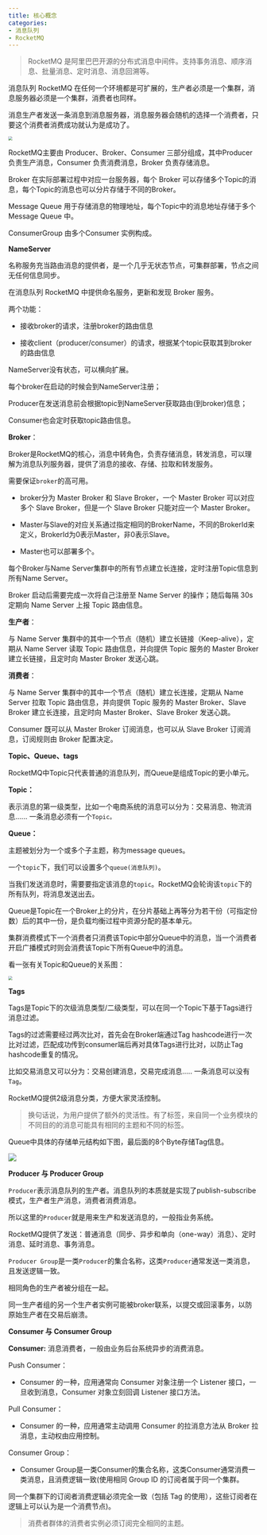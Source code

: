 ```yaml
---
title: 核心概念
categories: 
- 消息队列
- RocketMQ
---
```


> RocketMQ 是阿里巴巴开源的分布式消息中间件。支持事务消息、顺序消息、批量消息、定时消息、消息回溯等。

消息队列 RocketMQ 在任何一个环境都是可扩展的，生产者必须是一个集群，消息服务器必须是一个集群，消费者也同样。

消息生产者发送一条消息到消息服务器，消息服务器会随机的选择一个消费者，只要这个消费者消费成功就认为是成功了。

<img src="https://img-blog.csdnimg.cn/54138572747d4ee7ba91f47629d18079.png?x-oss-process=image/watermark,type_d3F5LXplbmhlaQ,shadow_50,text_Q1NETiBA5pyI5Ly06aOe6bG8,size_20,color_FFFFFF,t_70,g_se,x_16" style="zoom:50%;" />

RocketMQ主要由 Producer、Broker、Consumer 三部分组成，其中Producer 负责生产消息，Consumer 负责消费消息，Broker 负责存储消息。

Broker 在实际部署过程中对应一台服务器，每个 Broker 可以存储多个Topic的消息，每个Topic的消息也可以分片存储于不同的Broker。

Message Queue 用于存储消息的物理地址，每个Topic中的消息地址存储于多个 Message Queue 中。

ConsumerGroup 由多个Consumer 实例构成。

**NameServer**

名称服务充当路由消息的提供者，是一个几乎无状态节点，可集群部署，节点之间无任何信息同步。

在消息队列 RocketMQ 中提供命名服务，更新和发现 Broker 服务。

两个功能：

* 接收broker的请求，注册broker的路由信息

* 接收client（producer/consumer）的请求，根据某个topic获取其到broker的路由信息

NameServer没有状态，可以横向扩展。

每个broker在启动的时候会到NameServer注册；

Producer在发送消息前会根据topic到NameServer获取路由(到broker)信息；

Consumer也会定时获取topic路由信息。

**Broker**：

Broker是RocketMQ的核心，消息中转角色，负责存储消息，转发消息，可以理解为消息队列服务器，提供了消息的接收、存储、拉取和转发服务。

需要保证`broker`的高可用。

* broker分为 Master Broker 和 Slave Broker，一个 Master Broker 可以对应多个 Slave Broker，但是一个 Slave Broker 只能对应一个 Master Broker。

* Master与Slave的对应关系通过指定相同的BrokerName，不同的BrokerId来定义，BrokerId为0表示Master，非0表示Slave。

* Master也可以部署多个。

每个Broker与Name Server集群中的所有节点建立长连接，定时注册Topic信息到所有Name Server。

Broker 启动后需要完成一次将自己注册至 Name Server 的操作；随后每隔 30s 定期向 Name Server 上报 Topic 路由信息。

**生产者**：

与 Name Server 集群中的其中一个节点（随机）建立长链接（Keep-alive），定期从 Name Server 读取 Topic 路由信息，并向提供 Topic 服务的 Master Broker 建立长链接，且定时向 Master Broker 发送心跳。

**消费者**：

与 Name Server 集群中的其中一个节点（随机）建立长连接，定期从 Name Server 拉取 Topic 路由信息，并向提供 Topic 服务的 Master Broker、Slave Broker 建立长连接，且定时向 Master Broker、Slave Broker 发送心跳。

Consumer 既可以从 Master Broker 订阅消息，也可以从 Slave Broker 订阅消息，订阅规则由 Broker 配置决定。

**Topic、Queue、tags**

RocketMQ中Topic只代表普通的消息队列，而Queue是组成Topic的更小单元。

**Topic：**

表示消息的第一级类型，比如一个电商系统的消息可以分为：交易消息、物流消息...... 一条消息必须有一个`Topic。`

**Queue：**

主题被划分为一个或多个子主题，称为message queues。

一个`topic`下，我们可以设置多个`queue(消息队列)`。

当我们发送消息时，需要要指定该消息的`topic`。RocketMQ会轮询该`topic`下的所有队列，将消息发送出去。

Queue是Topic在一个Broker上的分片，在分片基础上再等分为若干份（可指定份数）后的其中一份，是负载均衡过程中资源分配的基本单元。

集群消费模式下一个消费者只消费该Topic中部分Queue中的消息，当一个消费者开启广播模式时则会消费该Topic下所有Queue中的消息。

看一张有关Topic和Queue的关系图：

<img src="https://img-blog.csdnimg.cn/91b0ae16675541a6a0f09c3220a70313.png?x-oss-process=image/watermark,type_d3F5LXplbmhlaQ,shadow_50,text_Q1NETiBA5pyI5Ly06aOe6bG8,size_20,color_FFFFFF,t_70,g_se,x_16" style="zoom:50%;" />

**Tags**

Tags是Topic下的次级消息类型/二级类型，可以在同一个Topic下基于Tags进行消息过滤。

Tags的过滤需要经过两次比对，首先会在Broker端通过Tag hashcode进行一次比对过滤，匹配成功传到consumer端后再对具体Tags进行比对，以防止Tag hashcode重复的情况。

比如交易消息又可以分为：交易创建消息，交易完成消息..... 一条消息可以没有`Tag`。

RocketMQ提供2级消息分类，方便大家灵活控制。

> 换句话说，为用户提供了额外的灵活性。有了标签，来自同一个业务模块的不同目的的消息可能具有相同的主题和不同的标签。

Queue中具体的存储单元结构如下图，最后面的8个Byte存储Tag信息。

![](https://img-blog.csdnimg.cn/c0780724d49547e9941abfd68df640ec.png)

**Producer 与 Producer Group**

`Producer`表示消息队列的生产者。消息队列的本质就是实现了publish-subscribe模式，生产者生产消息，消费者消费消息。

所以这里的`Producer`就是用来生产和发送消息的，一般指业务系统。

RocketMQ提供了发送：普通消息（同步、异步和单向（one-way）消息）、定时消息、延时消息、事务消息。

`Producer Group`是一类`Producer`的集合名称，这类`Producer`通常发送一类消息，且发送逻辑一致。

相同角色的生产者被分组在一起。

同一生产者组的另一个生产者实例可能被broker联系，以提交或回滚事务，以防原始生产者在交易后崩溃。

**Consumer 与 Consumer Group**

**Consumer:** 消息消费者，一般由业务后台系统异步的消费消息。

Push Consumer：

* Consumer 的一种，应用通常向 Consumer 对象注册一个 Listener 接口，一旦收到消息，Consumer 对象立刻回调 Listener 接口方法。

Pull Consumer：

* Consumer 的一种，应用通常主动调用 Consumer 的拉消息方法从 Broker 拉消息，主动权由应用控制。

Consumer Group：

* Consumer Group是一类Consumer的集合名称，这类Consumer通常消费一类消息，且消费逻辑一致(使用相同 Group ID 的订阅者属于同一个集群。

同一个集群下的订阅者消费逻辑必须完全一致（包括 Tag 的使用），这些订阅者在逻辑上可以认为是一个消费节点)。

> 消费者群体的消费者实例必须订阅完全相同的主题。